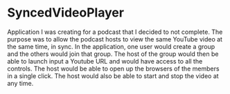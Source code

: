 # SyncedVideoPlayer
Application I was creating for a podcast that I decided to not complete. The purpose was to allow the podcast hosts to view the same YouTube video at the same time, in sync. In the application, one user would create a group and the others would join that group. The host of the group would then be able to launch input a Youtube URL and would have access to all the controls. The host would be able to open up the browsers of the members in a single click. The host would also be able to start and stop the video at any time.  
